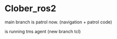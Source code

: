 # Clober_ros2

main branch is patrol now. (navigation + patrol code)

is running tms agent (new branch tcl)
